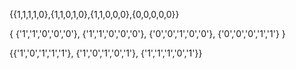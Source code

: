{{1,1,1,1,0},{1,1,0,1,0},{1,1,0,0,0},{0,0,0,0,0}}

{
  {'1','1','0','0','0'},
  {'1','1','0','0','0'},
  {'0','0','1','0','0'},
  {'0','0','0','1','1'}
}

{{'1','0','1','1','1'},
 {'1','0','1','0','1'},
 {'1','1','1','0','1'}}